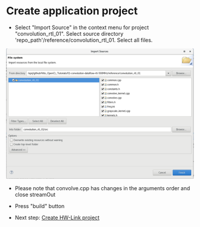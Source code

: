 # Create application project

* Select "Import Source" in the context menu for project "convolution_rtl_01". Select source  directory 'repo_path'/reference/convolution_rtl_01. Select all files.

![host_import](./host_import.png)

* Please note that convolve.cpp has changes in the arguments order and close streamOut
* Press "build" button


* Next step: [Create HW-Link project](./create_hw_link.md) 